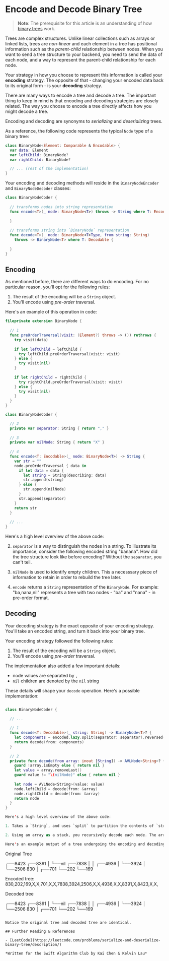 # Encode and Decode Binary Tree

> **Note**: The prerequisite for this article is an understanding of how [binary trees](https://github.com/raywenderlich/swift-algorithm-club/tree/master/Binary%20Tree) work.

Trees are complex structures. Unlike linear collections such as arrays or linked lists, trees are *non-linear* and each element in a tree has positional information such as the *parent-child* relationship between nodes. When you want to send a tree structure to your backend, you need to send the data of each node, and a way to represent the parent-child relationship for each node.

Your strategy in how you choose to represent this information is called your **encoding** strategy. The opposite of that - changing your encoded data back to its original form - is your **decoding** strategy. 

There are many ways to encode a tree and decode a tree. The important thing to keep in mind is that encoding and decoding strategies are closely related. The way you choose to encode a tree directly affects how you might decode a tree. 

Encoding and decoding are synonyms to *serializing* and *deserializing* trees. 

As a reference, the following code represents the typical `Node` type of a binary tree:

```swift
class BinaryNode<Element: Comparable & Encodable> {
  var data: Element
  var leftChild: BinaryNode?
  var rightChild: BinaryNode?

  // ... (rest of the implementation)
}
```

Your encoding and decoding methods will reside in the `BinaryNodeEncoder` and `BinaryNodeDecoder` classes:

```swift
class BinaryNodeCoder {
 
  // transforms nodes into string representation
  func encode<T>(_ node: BinaryNode<T>) throws -> String where T: Encodable {
    
  }
  
  // transforms string into `BinaryNode` representation
  func decode<T>(_ node: BinaryNode<T>Type, from string: String) 
    throws -> BinaryNode<T> where T: Decodable {
  
  }
}
```

## Encoding

As mentioned before, there are different ways to do encoding. For no particular reason, you'll opt for the following rules:

1. The result of the encoding will be a `String` object.
2. You'll encode using *pre-order* traversal.

Here's an example of this operation in code:

```swift
fileprivate extension BinaryNode {
  
  // 1
  func preOrderTraversal(visit: (Element?) throws -> ()) rethrows {
    try visit(data)
    
    if let leftChild = leftChild {
      try leftChild.preOrderTraversal(visit: visit)
    } else {
      try visit(nil)
    }
    
    if let rightChild = rightChild {
      try rightChild.preOrderTraversal(visit: visit)
    } else {
      try visit(nil)
    }
  }
}

class BinaryNodeCoder {

  // 2
  private var separator: String { return "," }
  
  // 3
  private var nilNode: String { return "X" }
  
  // 4
  func encode<T: Encodable>(_ node: BinaryNode<T>) -> String {
    var str = ""
    node.preOrderTraversal { data in
      if let data = data {
        let string = String(describing: data)
        str.append(string)
      } else {
        str.append(nilNode)
      }
      str.append(separator)
    }
    return str
  }
  
  // ...
}
```

Here's a high level overview of the above code:

2. `separator` is a way to distinguish the nodes in a string. To illustrate its importance, consider the following encoded string "banana". How did the tree structure look like before encoding? Without the `separator`, you can't tell.

3. `nilNode` is used to identify empty children. This a necesssary piece of information to retain in order to rebuild the tree later.

4. `encode` returns a `String` representation of the `BinaryNode`. For example: "ba,nana,nil" represents a tree with two nodes - "ba" and "nana" - in pre-order format.

## Decoding

Your decoding strategy is the exact opposite of your encoding strategy. You'll take an encoded string, and turn it back into your binary tree.

Your encoding strategy followed the following rules:

1. The result of the encoding will be a `String` object.
2. You'll encode using *pre-order* traversal.

The implementation also added a few important details:

* node values are separated by `,` 
* `nil` children are denoted by the `nil` string

These details will shape your `decode` operation. Here's a possible implementation:

```swift

class BinaryNodeCoder {

  // ...
  
  // 1
  func decode<T: Decodable>(_ string: String) -> BinaryNode<T>? {
    let components = encoded.lazy.split(separator: separator).reversed().map(String.init)
    return decode(from: components)
  }
  
  // 2
  private func decode(from array: inout [String]) -> AVLNode<String>? {
    guard !array.isEmpty else { return nil }
    let value = array.removeLast()
    guard value != "\(nilNode)" else { return nil }
    
    let node = AVLNode<String>(value: value)
    node.leftChild = decode(from: &array)
    node.rightChild = decode(from: &array)
    return node
  }
}

Here's a high level overview of the above code:

1. Takes a `String`, and uses `split` to partition the contents of `string` into an array based on the `separator` defined in the encoding step. The result is first `reversed`, and then mapped to a `String`. The `reverse` step is an optimization for the next function, allowing us to use `array.removeLast()` instead of `array.removeFirst()`.

2. Using an array as a stack, you recursively decode each node. The array keeps track of sequence of nodes and progress.

Here's an example output of a tree undergoing the encoding and decoding process:

```
Original Tree

  ┌──8423
 ┌──8391
 │ └──nil
┌──7838
│ │ ┌──4936
│ └──3924
│  └──2506
830
│ ┌──701
└──202
 └──169

Encoded tree: 830,202,169,X,X,701,X,X,7838,3924,2506,X,X,4936,X,X,8391,X,8423,X,X,

Decoded tree

  ┌──8423
 ┌──8391
 │ └──nil
┌──7838
│ │ ┌──4936
│ └──3924
│  └──2506
830
│ ┌──701
└──202
 └──169
 ```

Notice the original tree and decoded tree are identical. 

## Further Reading & References

- [LeetCode](https://leetcode.com/problems/serialize-and-deserialize-binary-tree/description/)

*Written for the Swift Algorithm Club by Kai Chen & Kelvin Lau*



